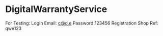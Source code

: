 # DigitalWarrantyService
For Testing: 
           Login Email: c@d.e
           Password:123456
           Registration Shop Ref: qwe123
